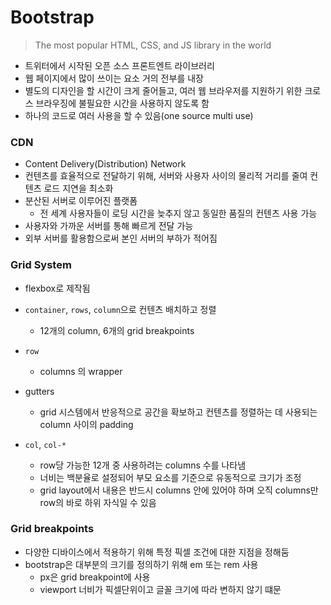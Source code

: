 # Bootstrap

> The most popular HTML, CSS, and JS library in the world

- 트위터에서 시작된 오픈 소스 프론트엔트 라이브러리
- 웹 페이지에서 많이 쓰이는 요소 거의 전부를 내장
- 별도의 디자인을 할 시간이 크게 줄어들고, 여러 웹 브라우저를 지원하기 위한 크로스 브라우징에 불필요한 시간을 사용하지 않도록 함
- 하나의 코드로 여러 사용을 할 수 있음(one source multi use)





### CDN

- Content Delivery(Distribution) Network
- 컨텐츠를 효율적으로 전달하기 위해, 서버와 사용자 사이의 물리적 거리를 줄여 컨텐츠 로드 지연을 최소화
- 분산된 서버로 이루어진 플랫폼
  - 전 세계 사용자들이 로딩 시간을 늦추지 않고 동일한 품질의 컨텐츠 사용 가능
- 사용자와 가까운 서버를 통해 빠르게 전달 가능
- 외부 서버를 활용함으로써 본인 서버의 부하가 적어짐





### Grid System

- flexbox로 제작됨
- `container`, `rows`, `column`으로 컨텐츠 배치하고 정렬
  - 12개의 column, 6개의 grid breakpoints

- `row`
  - columns 의 wrapper
- gutters
  - grid 시스템에서 반응적으로 공간을 확보하고 컨텐츠를 정렬하는 데 사용되는 column 사이의 padding
- `col`, `col-*`
  - row당 가능한 12개 중 사용하려는 columns 수를 나타냄
  - 너비는 백분율로 설정되어 부모 요소를 기준으로 유동적으로 크기가 조정
  - grid layout에서 내용은 반드시 columns 안에 있어야 하며 오직 columns만 row의 바로 하위 자식일 수 있음



### Grid breakpoints

- 다양한 디바이스에서 적용하기 위해 특정 픽셀 조건에 대한 지점을 정해둠
- bootstrap은 대부분의 크기를 정의하기 위해 em 또는 rem 사용
  - px은 grid breakpoint에 사용
  - viewport 너비가 픽셀단위이고 글꼴 크기에 따라 변하지 않기 떄문

